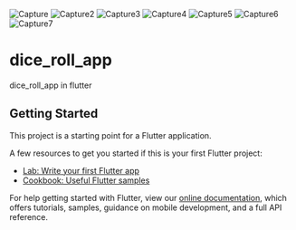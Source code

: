 ![Capture](https://user-images.githubusercontent.com/80968009/113422840-d463bf00-93e6-11eb-9203-810d46d134c4.PNG)
![Capture2](https://user-images.githubusercontent.com/80968009/113422843-d62d8280-93e6-11eb-8910-a2e0ef156ebe.PNG)
![Capture3](https://user-images.githubusercontent.com/80968009/113422849-d6c61900-93e6-11eb-91f6-a51ea743f3ef.PNG)
![Capture4](https://user-images.githubusercontent.com/80968009/113422850-d75eaf80-93e6-11eb-868c-9d04ba3aeb22.PNG)
![Capture5](https://user-images.githubusercontent.com/80968009/113422852-d88fdc80-93e6-11eb-96db-efdbca4fccd6.PNG)
![Capture6](https://user-images.githubusercontent.com/80968009/113422854-d9287300-93e6-11eb-90e3-d12dcbf9e14b.PNG)
![Capture7](https://user-images.githubusercontent.com/80968009/113422855-d9c10980-93e6-11eb-9787-c68adc6c6154.PNG)
# dice_roll_app

dice_roll_app in flutter 

## Getting Started

This project is a starting point for a Flutter application.

A few resources to get you started if this is your first Flutter project:

- [Lab: Write your first Flutter app](https://flutter.dev/docs/get-started/codelab)
- [Cookbook: Useful Flutter samples](https://flutter.dev/docs/cookbook)

For help getting started with Flutter, view our
[online documentation](https://flutter.dev/docs), which offers tutorials,
samples, guidance on mobile development, and a full API reference.
